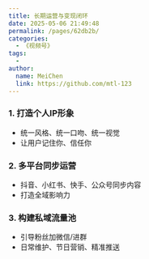 ```yaml
---
title: 长期运营与变现闭环
date: 2025-05-06 21:49:48
permalink: /pages/62db2b/
categories:
  - 《视频号》
tags:
  - 
author: 
  name: MeiChen
  link: https://github.com/mtl-123
---
```

### 1. 打造个人IP形象

- 统一风格、统一口吻、统一视觉
- 让用户记住你、信任你

### 2. 多平台同步运营

- 抖音、小红书、快手、公众号同步内容
- 打造全域影响力

### 3. 构建私域流量池

- 引导粉丝加微信/进群
- 日常维护、节日营销、精准推送
